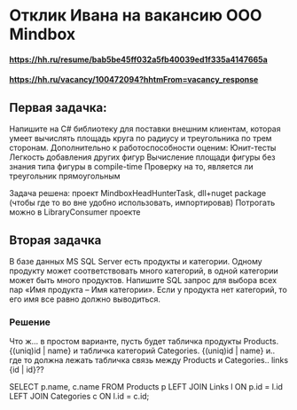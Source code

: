 # Отклик Ивана на вакансию ООО Mindbox
#### https://hh.ru/resume/bab5be45ff032a5fb40039ed1f335a4147665a
#### https://hh.ru/vacancy/100472094?hhtmFrom=vacancy_response
## Первая задачка:
Напишите на C# библиотеку для поставки внешним клиентам, которая умеет вычислять площадь круга по радиусу и треугольника по трем сторонам. Дополнительно к работоспособности оценим:
Юнит-тесты
Легкость добавления других фигур
Вычисление площади фигуры без знания типа фигуры в compile-time
Проверку на то, является ли треугольник прямоугольным

Задача решена:
проект MindboxHeadHunterTask, dll+nuget package (чтобы где то во вне удобно использовать, импортировав)
Потрогать можно в LibraryConsumer проекте 
## Вторая задачка
В базе данных MS SQL Server есть продукты и категории. Одному продукту может соответствовать много категорий, в одной категории может быть много продуктов. Напишите SQL запрос для выбора всех пар «Имя продукта – Имя категории». Если у продукта нет категорий, то его имя все равно должно выводиться.
### Решение
Что ж... в простом варианте, пусть будет табличка продукты
Products. {(uniq)id | name}
и табличка категорий
Categories. {(uniq)id | name}
и.. где то должна лежать табличка связь между Products и Categories.. links {id | id}??

SELECT 
    p.name,
    c.name
FROM 
    Products p
LEFT JOIN 
    Links l ON p.id = l.id
LEFT JOIN 
    Categories c ON l.id = c.id;

